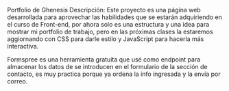 Portfolio de Ghenesis
Descripción:
Este proyecto es una página web desarrollada para aprovechar las habilidades que se estarán adquiriendo en el curso de Front-end, por ahora solo es una estructura y una idea para mostrar mi portfolio de trabajo, pero en las próximas clases la estaremos aggiornando con CSS para darle estilo y JavaScript para hacerla más interactiva. 

Formspree es una herramienta gratuita que usé como endpoint para almacenar los datos de se introducen en el formulario de la sección de contacto, es muy practica porque ya ordena la info ingresada y la envía por correo.